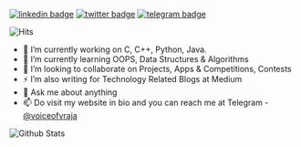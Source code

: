 [![linkedin badge](https://img.shields.io/badge/voiceofvraja-30302f?style=flat&logo=linkedin)](https://www.linkedin.com/in/voiceofvraja)
[![twitter badge](https://img.shields.io/twitter/follow/voiceofvraja?style=social)](https://twitter.com/voiceofvraja)
[![telegram badge](https://img.shields.io/badge/voiceofvraja-30302f?style=flat&logo=telegram)](https://telegram.dog/voiceofvraja)


![Hits](https://hits.seeyoufarm.com/api/count/incr/badge.svg?url=https://github.com/voiceofvraja/)

- 🔭 I’m currently working on C, C++, Python, Java.
- 🌱 I’m currently learning OOPS, Data Structures & Algorithms
- 👯 I’m looking to collaborate on Projects, Apps & Competitions, Contests
- ⚡ I’m also writing for Technology Related Blogs at Medium
- 💬 Ask me about anything
- 📫 Do visit my website in bio and you can reach me at Telegram - [@voiceofvraja](https://telegram.dog/voiceofvraja)

![Github Stats](https://github-readme-stats.vercel.app/api?username=voiceofvraja&show_icons=true&title_color=fff&icon_color=79ff97&text_color=9f9f9f&bg_color=151515)
